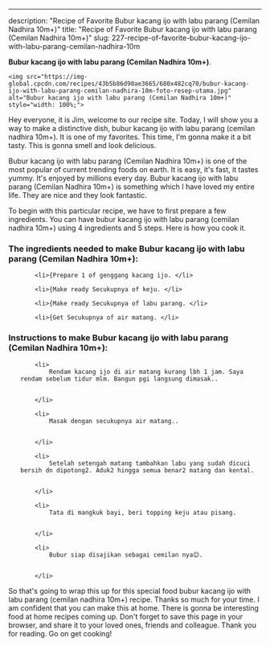 ---
description: "Recipe of Favorite Bubur kacang ijo with labu parang (Cemilan Nadhira 10m+)"
title: "Recipe of Favorite Bubur kacang ijo with labu parang (Cemilan Nadhira 10m+)"
slug: 227-recipe-of-favorite-bubur-kacang-ijo-with-labu-parang-cemilan-nadhira-10m

<p>
	<strong>Bubur kacang ijo with labu parang (Cemilan Nadhira 10m+)</strong>. 
	
</p>
<p>
	
	<img src="https://img-global.cpcdn.com/recipes/43b5b86d90ae3665/680x482cq70/bubur-kacang-ijo-with-labu-parang-cemilan-nadhira-10m-foto-resep-utama.jpg" alt="Bubur kacang ijo with labu parang (Cemilan Nadhira 10m+)" style="width: 100%;">
	
	
</p>
<p>
	Hey everyone, it is Jim, welcome to our recipe site. Today, I will show you a way to make a distinctive dish, bubur kacang ijo with labu parang (cemilan nadhira 10m+). It is one of my favorites. This time, I'm gonna make it a bit tasty. This is gonna smell and look delicious.
</p>
	
<p>
	Bubur kacang ijo with labu parang (Cemilan Nadhira 10m+) is one of the most popular of current trending foods on earth. It is easy, it's fast, it tastes yummy. It's enjoyed by millions every day. Bubur kacang ijo with labu parang (Cemilan Nadhira 10m+) is something which I have loved my entire life. They are nice and they look fantastic.
</p>
<p>
	
</p>

<p>
To begin with this particular recipe, we have to first prepare a few ingredients. You can have bubur kacang ijo with labu parang (cemilan nadhira 10m+) using 4 ingredients and 5 steps. Here is how you cook it.
</p>

<h3>The ingredients needed to make Bubur kacang ijo with labu parang (Cemilan Nadhira 10m+):</h3>

<ol>
	
		<li>{Prepare 1 of genggang kacang ijo. </li>
	
		<li>{Make ready Secukupnya of keju. </li>
	
		<li>{Make ready Secukupnya of labu parang. </li>
	
		<li>{Get Secukupnya of air matang. </li>
	
</ol>
<p>
	
</p>

<h3>Instructions to make Bubur kacang ijo with labu parang (Cemilan Nadhira 10m+):</h3>

<ol>
	
		<li>
			Rendam kacang ijo di air matang kurang lbh 1 jam. Saya rendam sebelum tidur mlm. Bangun pgi langsung dimasak..
			
			
		</li>
	
		<li>
			Masak dengan secukupnya air matang..
			
			
		</li>
	
		<li>
			Setelah setengah matang tambahkan labu yang sudah dicuci bersih dn dipotong2. Aduk2 hingga semua benar2 matang dan kental.
			
			
		</li>
	
		<li>
			Tata di mangkuk bayi, beri topping keju atau pisang.
			
			
		</li>
	
		<li>
			Bubur siap disajikan sebagai cemilan nya😊.
			
			
		</li>
	
</ol>

<p>
	
</p>

<p>
	So that's going to wrap this up for this special food bubur kacang ijo with labu parang (cemilan nadhira 10m+) recipe. Thanks so much for your time. I am confident that you can make this at home. There is gonna be interesting food at home recipes coming up. Don't forget to save this page in your browser, and share it to your loved ones, friends and colleague. Thank you for reading. Go on get cooking!
</p>
